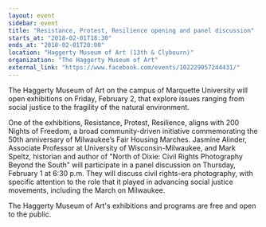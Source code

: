 ```yaml
---
layout: event
sidebar: event
title: "Resistance, Protest, Resilience opening and panel discussion"
starts_at: "2018-02-01T18:30"
ends_at: "2018-02-01T20:00"
location: "Haggerty Museum of Art (13th & Clybourn)"
organization: "The Haggerty Museum of Art"
external_link: "https://www.facebook.com/events/102229057244431/"
---
```


The Haggerty Museum of Art on the campus of Marquette University will open exhibitions on Friday, February 2, that explore issues ranging from social justice to the fragility of the natural environment. 

One of the exhibitions, Resistance, Protest, Resilience, aligns with 200 Nights of Freedom, a broad community-driven initiative commemorating the 50th anniversary of Milwaukee’s Fair Housing Marches. Jasmine Alinder, Associate Professor at University of Wisconsin-Milwaukee, and Mark Speltz, historian and author of "North of Dixie: Civil Rights Photography Beyond the South" will participate in a panel discussion on Thursday, February 1 at 6:30 p.m. They will discuss civil rights-era photography, with specific attention to the role that it played in advancing social justice movements, including the March on Milwaukee. 

The Haggerty Museum of Art's exhibitions and programs are free and open to the public.
